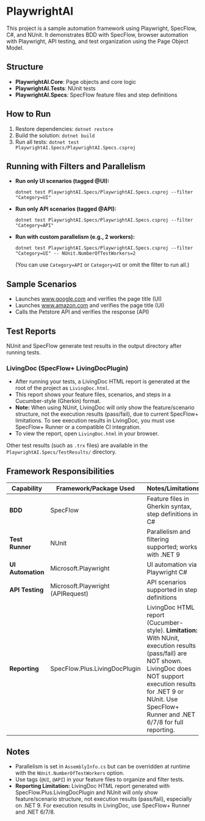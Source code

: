 # PlaywrightAI

This project is a sample automation framework using Playwright, SpecFlow, C#, and NUnit. It demonstrates BDD with SpecFlow, browser automation with Playwright, API testing, and test organization using the Page Object Model.

## Structure
- **PlaywrightAI.Core**: Page objects and core logic
- **PlaywrightAI.Tests**: NUnit tests
- **PlaywrightAI.Specs**: SpecFlow feature files and step definitions

## How to Run
1. Restore dependencies: `dotnet restore`
2. Build the solution: `dotnet build`
3. Run all tests: `dotnet test PlaywrightAI.Specs/PlaywrightAI.Specs.csproj`

## Running with Filters and Parallelism
- **Run only UI scenarios (tagged @UI):**
  ```
  dotnet test PlaywrightAI.Specs/PlaywrightAI.Specs.csproj --filter "Category=UI"
  ```
- **Run only API scenarios (tagged @API):**
  ```
  dotnet test PlaywrightAI.Specs/PlaywrightAI.Specs.csproj --filter "Category=API"
  ```
- **Run with custom parallelism (e.g., 2 workers):**
  ```
  dotnet test PlaywrightAI.Specs/PlaywrightAI.Specs.csproj --filter "Category=UI" -- NUnit.NumberOfTestWorkers=2
  ```
  (You can use `Category=API` or `Category=UI` or omit the filter to run all.)

## Sample Scenarios
- Launches www.google.com and verifies the page title (UI)
- Launches www.amazon.com and verifies the page title (UI)
- Calls the Petstore API and verifies the response (API)

## Test Reports
NUnit and SpecFlow generate test results in the output directory after running tests.

### LivingDoc (SpecFlow+ LivingDocPlugin)
- After running your tests, a LivingDoc HTML report is generated at the root of the project as `LivingDoc.html`.
- This report shows your feature files, scenarios, and steps in a Cucumber-style (Gherkin) format.
- **Note:** When using NUnit, LivingDoc will only show the feature/scenario structure, not the execution results (pass/fail), due to current SpecFlow+ limitations. To see execution results in LivingDoc, you must use SpecFlow+ Runner or a compatible CI integration.
- To view the report, open `LivingDoc.html` in your browser.

Other test results (such as `.trx` files) are available in the `PlaywrightAI.Specs/TestResults/` directory.

## Framework Responsibilities
| Capability         | Framework/Package Used                | Notes/Limitations                                                                 |
|-------------------|--------------------------------------|-----------------------------------------------------------------------------------|
| **BDD**               | SpecFlow                             | Feature files in Gherkin syntax, step definitions in C#                            |
| **Test Runner**       | NUnit                                | Parallelism and filtering supported; works with .NET 9                             |
| **UI Automation**| Microsoft.Playwright                 | UI automation via Playwright C#                                                    |
| **API Testing**       | Microsoft.Playwright (APIRequest)    | API scenarios supported in step definitions                                       |
| **Reporting**         | SpecFlow.Plus.LivingDocPlugin        | LivingDoc HTML report (Cucumber-style). **Limitation:** With NUnit, execution results (pass/fail) are NOT shown. LivingDoc does NOT support execution results for .NET 9 or NUnit. Use SpecFlow+ Runner and .NET 6/7/8 for full reporting. |

## Notes
- Parallelism is set in `AssemblyInfo.cs` but can be overridden at runtime with the `NUnit.NumberOfTestWorkers` option.
- Use tags (`@UI`, `@API`) in your feature files to organize and filter tests.
- **Reporting Limitation:** LivingDoc HTML report generated with SpecFlow.Plus.LivingDocPlugin and NUnit will only show feature/scenario structure, not execution results (pass/fail), especially on .NET 9. For execution results in LivingDoc, use SpecFlow+ Runner and .NET 6/7/8.
